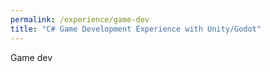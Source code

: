 ```yaml
---
permalink: /experience/game-dev
title: "C# Game Development Experience with Unity/Godot"
---
```


Game dev
